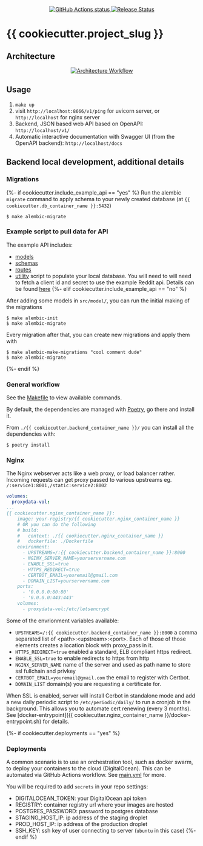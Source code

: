 <p align="center">
    <a href="https://github.com/{{ cookiecutter.github_username }}/{{ cookiecutter.project_slug }}/actions">
        <img alt="GitHub Actions status" src="https://github.com/{{ cookiecutter.github_username }}/{{ cookiecutter.project_slug }}/actions/workflows/main.yml/badge.svg">
    </a>
    <a href="https://github.com/{{ cookiecutter.github_username }}/{{ cookiecutter.project_slug }}/releases"><img alt="Release Status" src="https://img.shields.io/github/v/release/{{ cookiecutter.github_username }}/{{ cookiecutter.project_slug }}"></a>
</p>


# {{ cookiecutter.project_slug }}

## Architecture
<p align="center">
    <a href="#">
        <img alt="Architecture Workflow" src="https://i.imgur.com/8TEpVZk.png">
    </a>
</p>

## Usage
1. `make up`
2. visit `http://localhost:8666/v1/ping` for uvicorn server, or `http://localhost` for nginx server
3. Backend, JSON based web API based on OpenAPI: `http://localhost/v1/`
4. Automatic interactive documentation with Swagger UI (from the OpenAPI backend): `http://localhost/docs`

## Backend local development, additional details

### Migrations

{%- if cookiecutter.include_example_api == "yes" %}
Run the alembic `migrate` command to apply schema to your newly created database (at `{{ cookiecutter.db_container_name }}:5432`)
```console
$ make alembic-migrate
```

### Example script to pull data for API
The example API includes:
- [models](/src/models/meme.py)
- [schemas](/src/schemas/meme.py)
- [routes](/src/api/v1/meme.py)
- [utility](/src/core/utils.py) script to populate your local database. You will need to will need to fetch a client id and secret to use the example Reddit api. Details can be found [here](https://www.reddit.com/r/RequestABot/comments/cyll80/a_comprehensive_guide_to_running_your_reddit_bot/)
{%- elif cookiecutter.include_example_api == "no" %}

After adding some models in `src/model/`, you can run the initial making of the migrations
```console
$ make alembic-init
$ make alembic-migrate
```
Every migration after that, you can create new migrations and apply them with
```console
$ make alembic-make-migrations "cool comment dude"
$ make alembic-migrate
```
{%- endif %}

### General workflow
See the [Makefile](/Makefile) to view available commands.

By default, the dependencies are managed with [Poetry](https://python-poetry.org/), go there and install it.

From `./{{ cookiecutter.backend_container_name }}/` you can install all the dependencies with:

```console
$ poetry install
```

### Nginx
The Nginx webserver acts like a web proxy, or load balancer rather. Incoming requests can get proxy passed to various upstreams eg. `/:service1:8001,/static:service2:8002`

```yml
volumes:
  proxydata-vol:
...
{{ cookiecutter.nginx_container_name }}:
    image: your-registry/{{ cookiecutter.nginx_container_name }}
    # OR you can do the following
    # build:
    #   context: ./{{ cookiecutter.nginx_container_name }}
    #   dockerfile: ./Dockerfile
    environment:
      - UPSTREAMS=/:{{ cookiecutter.backend_container_name }}:8000
      - NGINX_SERVER_NAME=yourservername.com
      - ENABLE_SSL=true
      - HTTPS_REDIRECT=true
      - CERTBOT_EMAIL=youremail@gmail.com
      - DOMAIN_LIST=yourservername.com
    ports:
      - '0.0.0.0:80:80'
      - '0.0.0.0:443:443'
    volumes:
      - proxydata-vol:/etc/letsencrypt
```

Some of the envrionment variables available:
- `UPSTREAMS=/:{{ cookiecutter.backend_container_name }}:8000` a comma separated list of \<path\>:\<upstream\>:\<port\>.  Each of those of those elements creates a location block with proxy_pass in it.
- `HTTPS_REDIRECT=true` enabled a standard, ELB compliant https redirect.
- `ENABLE_SSL=true` to enable redirects to https from http
- `NGINX_SERVER_NAME` name of the server and used as path name to store ssl fullchain and privkey
- `CERTBOT_EMAIL=youremail@gmail.com` the email to register with Certbot.
- `DOMAIN_LIST` domain(s) you are requesting a certificate for.

When SSL is enabled, server will install Cerbot in standalone mode and add a new daily periodic script to `/etc/periodic/daily/` to run a cronjob in the background. This allows you to automate cert renewing (every 3 months). See [docker-entrypoint]({{ cookiecutter.nginx_container_name }}/docker-entrypoint.sh) for details.

{%- if cookiecutter.deployments == "yes" %}
### Deployments
A common scenario is to use an orchestration tool, such as docker swarm, to deploy your containers to the cloud (DigitalOcean). This can be automated via GitHub Actions workflow. See [main.yml](/.github/workflows/main.yml) for more.

You will be required to add `secrets` in your repo settings:
- DIGITALOCEAN_TOKEN: your DigitalOcean api token
- REGISTRY: container registry url where your images are hosted
- POSTGRES_PASSWORD: password to postgres database
- STAGING_HOST_IP: ip address of the staging droplet
- PROD_HOST_IP: ip address of the production droplet
- SSH_KEY: ssh key of user connecting to server (`ubuntu` in this case)
{%- endif %}